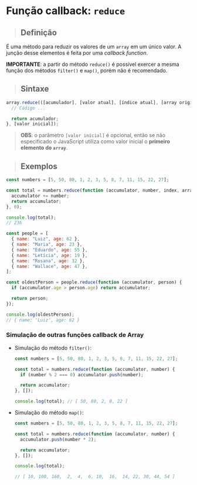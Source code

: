# Função callback: `reduce`

> ## **Definição**

É uma método para reduzir os valores de um `array` em um único valor. A junção desse elementos é feita por uma _callback function_.

**IMPORTANTE**: a partir do método `reduce()` é possível exercer a mesma função dos métodos `filter()` e `map()`, porém não é recomendado.

> ## **Sintaxe**

```js
array.reduce(([acumulador], [valor atual], [índice atual], [array original]) => {
  // Código ...

  return acumulador;
}, [valor inicial]);
```

> **OBS**: o parâmetro `[valor inicial]` é opcional, então se não especificado o JavaScript utiliza como valor inicial o **primeiro elemento do `array`**.

> ## **Exemplos**

```js
const numbers = [5, 50, 80, 1, 2, 3, 5, 8, 7, 11, 15, 22, 27];

const total = numbers.reduce(function (accumulator, number, index, array) {
  accumulator += number;
  return accumulator;
}, 0);

console.log(total);
// 236
```

```js
const people = [
  { name: "Luiz", age: 62 },
  { name: "Maria", age: 23 },
  { name: "Eduardo", age: 55 },
  { name: "Letícia", age: 19 },
  { name: "Rosana", age: 32 },
  { name: "Wallace", age: 47 },
];

const oldestPerson = people.reduce(function (accumulator, person) {
  if (accumulator.age > person.age) return accumulator;

  return person;
});

console.log(oldestPerson);
// { name: 'Luiz', age: 62 }
```

### **Simulação de outras funções callback de Array**

- Simulação do método `filter()`:

  ```js
  const numbers = [5, 50, 80, 1, 2, 3, 5, 8, 7, 11, 15, 22, 27];

  const total = numbers.reduce(function (accumulator, number) {
    if (number % 2 === 0) accumulator.push(number);

    return accumulator;
  }, []);

  console.log(total); // [ 50, 80, 2, 8, 22 ]
  ```

- Simulação do método `map()`:

  ```js
  const numbers = [5, 50, 80, 1, 2, 3, 5, 8, 7, 11, 15, 22, 27];

  const total = numbers.reduce(function (accumulator, number) {
    accumulator.push(number * 2);

    return accumulator;
  }, []);

  console.log(total);

  // [ 10, 100, 160,  2,  4,  6, 10,  16,  14, 22, 30, 44, 54 ]
  ```
